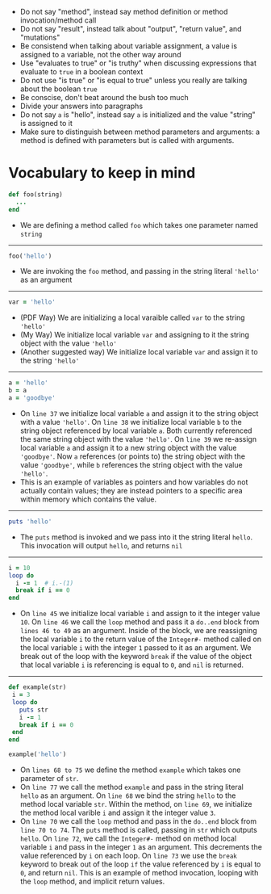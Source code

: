 - Do not say "method", instead say method definition or method invocation/method call
- Do not say "result", instead talk about "output", "return value", and "mutations"
- Be consistend when talking about variable assignment, a value is assigned to a variable, not the other way around
- Use "evaluates to true" or "is truthy" when discussing expressions that evaluate to `true` in a boolean context
- Do not use "is true" or "is equal to true" unless you really are talking about the boolean `true`
- Be conscise, don't beat around the bush too much
- Divide your answers into paragraphs
- Do not say `a` is "hello", instead say `a` is initialized and the value "string" is assigned to it
- Make sure to distinguish between method parameters and arguments: a method is defined with parameters but is called with arguments.

# Vocabulary to keep in mind
```ruby
def foo(string)
  ...
end
```
- We are defining a method called `foo` which takes one parameter named `string`

----------

```ruby
foo('hello')
```
- We are invoking the `foo` method, and passing in the string literal `'hello'` as an argument

----------

```ruby
var = 'hello'
```
- (PDF Way) We are initializing a local varaible called `var` to the string `'hello'`
- (My Way) We initialize local variable `var` and assigning to it the string object with the value `'hello'`
- (Another suggested way) We initialize local variable `var` and assign it to the string `'hello'`

----------
```ruby
a = 'hello'
b = a
a = 'goodbye'
```
- On `line 37` we initialize local variable `a` and assign it to the string object with a value `'hello'`. On `line 38` we initialize local variable `b` to the string object referenced by local variable `a`. Both currently referenced the same string object with the value `'hello'`. On `line 39` we re-assign local variable `a` and assign it to a new string object with the value `'goodbye'`. Now `a` references (or points to) the string object with the value `'goodbye'`, while `b` references the string object with the value `'hello'`.
- This is an example of variables as pointers and how variables do not actually contain values; they are instead pointers to a specific area within memory which contains the value.

----------

```ruby
puts 'hello'
```
- The `puts` method is invoked and we pass into it the string literal `hello`. This invocation will output `hello`, and returns `nil`

----------

```ruby
i = 10
loop do
  i -= 1  # i.-(1)
  break if i == 0
end
```
- On `line 45` we initialize local variable `i` and assign to it the integer value `10`.
On `line 46` we call the `loop` method and pass it a `do..end` block from `lines 46 to 49` as an argument. 
 Inside of the block, we are reassigning the local variable `i` to the return value of the `Integer#-` method called on the local variable `i` with the integer `1` passed to it as an argument.
 We break out of the loop with the keyword `break` if the value of the object that local variable `i` is referencing is equal to `0`, and `nil` is returned.

 ----------

```ruby
def example(str)
 i = 3
 loop do
   puts str
   i -= 1
   break if i == 0
 end
end

example('hello')
```
- On `lines 68 to 75` we define the method `example` which takes one parameter of `str`.
- On `line 77` we call the method `example` and pass in the string literal `hello` as an argument. On `line 68` we bind the string `hello` to the method local variable `str`. Within the method, on `line 69`, we initialize the method local varible `i` and assign it the integer value `3`.
- On `line 70` we call the `loop` method and pass in the `do..end` block from `line 70 to 74`. The `puts` method is called, passing in `str` which outputs `hello`. On `line 72`, we call the `Integer#-` method on method local variable `i` and pass in the integer `1` as an argument. This decrements the value referenced by `i` on each loop. On `line 73` we use the `break` keyword to break out of the loop `if` the value referenced by `i` is equal to `0`, and return `nil`.
This is an example of method invocation, looping with the `loop` method, and implicit return values.
